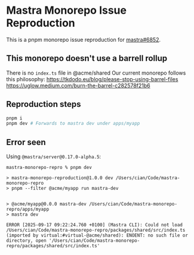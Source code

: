 # Mastra Monorepo Issue Reproduction

This is a pnpm monorepo issue reproduction for [mastra#6852](https://github.com/mastra-ai/mastra/issues/6852).

## This monorepo doesn't use a barrell rollup
There is no `index.ts` file in @acme/shared
Our current monorepo follows this philosophy:
https://tkdodo.eu/blog/please-stop-using-barrel-files
https://uglow.medium.com/burn-the-barrel-c282578f21b6

## Reproduction steps

```bash
pnpm i
pnpm dev # Forwards to mastra dev under apps/myapp
```

## Error seen
Using `@mastra/server@0.17.0-alpha.5`:
```
mastra-monorepo-repro % pnpm dev

> mastra-monorepo-reproduction@1.0.0 dev /Users/cian/Code/mastra-monorepo-repro
> pnpm --filter @acme/myapp run mastra-dev


> @acme/myapp@0.0.0 mastra-dev /Users/cian/Code/mastra-monorepo-repro/apps/myapp
> mastra dev

ERROR [2025-09-17 09:22:24.760 +0100] (Mastra CLI): Could not load /Users/cian/Code/mastra-monorepo-repro/packages/shared/src/index.ts (imported by virtual:#virtual-@acme/shared): ENOENT: no such file or directory, open '/Users/cian/Code/mastra-monorepo-repro/packages/shared/src/index.ts'
```